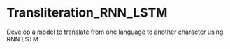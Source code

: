 # Transliteration_RNN_LSTM
Develop a model to translate from one language to another character using  RNN LSTM
